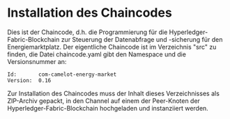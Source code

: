 # Installation des Chaincodes
Dies ist der Chaincode, d.h. die Programmierung für die Hyperledger-Fabric-Blockchain zur Steuerung der Datenabfrage und -sicherung für den Energiemarktplatz. Der eigentliche Chaincode ist im Verzeichnis "src" zu finden, die Datei chaincode.yaml gibt den Namespace und die Versionsnummer an:
```
Id:       com-camelot-energy-market
Version:  0.16
```
Zur Installation des Chaincodes muss der Inhalt dieses Verzeichnisses als ZIP-Archiv gepackt, in den Channel auf einem der Peer-Knoten der Hyperledger-Fabric-Blockchain hochgeladen und instanziiert werden. 
